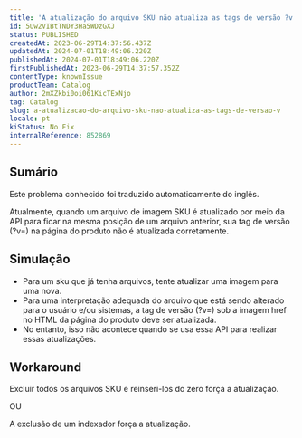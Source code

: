```yaml
---
title: 'A atualização do arquivo SKU não atualiza as tags de versão ?v'
id: 5Uw2VIBtTNDY3Ha5WDzGXJ
status: PUBLISHED
createdAt: 2023-06-29T14:37:56.437Z
updatedAt: 2024-07-01T18:49:06.220Z
publishedAt: 2024-07-01T18:49:06.220Z
firstPublishedAt: 2023-06-29T14:37:57.352Z
contentType: knownIssue
productTeam: Catalog
author: 2mXZkbi0oi061KicTExNjo
tag: Catalog
slug: a-atualizacao-do-arquivo-sku-nao-atualiza-as-tags-de-versao-v
locale: pt
kiStatus: No Fix
internalReference: 852869
---
```


## Sumário

<div class="alert alert-info">
  <p>Este problema conhecido foi traduzido automaticamente do inglês.</p>
</div>


Atualmente, quando um arquivo de imagem SKU é atualizado por meio da API para ficar na mesma posição de um arquivo anterior, sua tag de versão (?v=) na página do produto não é atualizada corretamente.

## Simulação




- Para um sku que já tenha arquivos, tente atualizar uma imagem para uma nova.
- Para uma interpretação adequada do arquivo que está sendo alterado para o usuário e/ou sistemas, a tag de versão (?v=) sob a imagem href no HTML da página do produto deve ser atualizada.
- No entanto, isso não acontece quando se usa essa API para realizar essas atualizações.


## Workaround


Excluir todos os arquivos SKU e reinseri-los do zero força a atualização.

OU

A exclusão de um indexador força a atualização.

